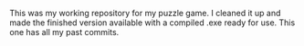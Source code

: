 This was my working repository for my puzzle game. I cleaned it up and made the finished version 
available with a compiled .exe ready for use. This one has all my past commits.
